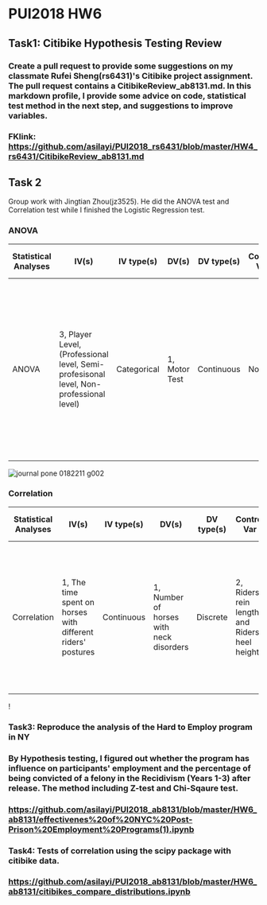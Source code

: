 # PUI2018 HW6
## Task1: Citibike Hypothesis Testing Review
### Create a pull request to provide some suggestions on my classmate Rufei Sheng(rs6431)'s Citibike project assignment. The pull request contains a CitibikeReview_ab8131.md. In this markdown profile, I provide some advice on code, statistical test method in the next step, and suggestions to improve variables.
### FKlink: https://github.com/asilayi/PUI2018_rs6431/blob/master/HW4_rs6431/CitibikeReview_ab8131.md

## Task 2
Group work with Jingtian Zhou(jz3525). He did the ANOVA test and Correlation test while I finished the Logistic Regression test.
### ANOVA
| Statistical Analyses  | IV(s) | IV type(s) | DV(s) | DV type(s) | Control Var | Control Var type | Question to be answered | H0 | alpha | link to paper |
| --- | --- | --- | --- | --- | --- | --- | --- | --- | --- | --- |
| ANOVA  | 3, Player Level, (Professional level, Semi-profesisonal level, Non-professional level)  | Categorical  | 1, Motor Test  | Continuous  | None  | None  | Is the prognostic relevance of motor prognostic valid for identifying talents for potential players  | Players who reached APL1 had better scores in all motor test than the players who made it to the semi-professional or non-professional level  | 0.05  | [The influence of speed abilities and technical skills in early adolescence on adult success in soccer: A long-term prospective analysis using ANOVA and SEM approaches](https://journals.plos.org/plosone/article?id=10.1371/journal.pone.0182211)  |

![journal pone 0182211 g002](https://user-images.githubusercontent.com/10840545/47044980-a713ef80-d15f-11e8-820b-b85f08c26d16.PNG)

### Correlation
| Statistical Analyses  | IV(s) | IV type(s) | DV(s) | DV type(s) | Control Var | Control Var type | Question to be answered | H0 | alpha | link to paper |
| --- | --- | --- | --- | --- | --- | --- | --- | --- | --- | --- |
| Correlation  | 1, The time spent on horses with different riders' postures  | Continuous  | 1, Number of horses with neck disorders  | Discrete  | 2, Riders' rein length and Riders' heel height  | Continuous  | Is the number of horses with neck disorders larger with more time spent on low hands positions than on positions in control gourps?  | Number of horses with neck disorders in low hands positions is smaller than that in control group | 0.05  | [Human Direct Actions May Alter Animal Welfare, a Study on Horses (Equus caballus)](https://journals.plos.org/plosone/article?id=10.1371/journal.pone.0010257)  |

!
### Task3: Reproduce the analysis of the Hard to Employ program in NY
### By Hypothesis testing, I figured out whether the program has influence on participants' employment and the percentage of being convicted of a felony in the Recidivism (Years 1-3) after release. The method including Z-test and Chi-Sqaure test.

### https://github.com/asilayi/PUI2018_ab8131/blob/master/HW6_ab8131/effectivenes%20of%20NYC%20Post-Prison%20Employment%20Programs(1).ipynb

### Task4: Tests of correlation using the scipy package with citibike data.

### https://github.com/asilayi/PUI2018_ab8131/blob/master/HW6_ab8131/citibikes_compare_distributions.ipynb
